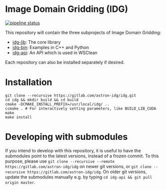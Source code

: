 # Image Domain Gridding (IDG)

[![pipeline status](https://gitlab.com/astron-idg/idg/badges/master/pipeline.svg)](https://gitlab.com/astron-idg/idg/commits/master)


This repository will contain the three subprojects of Image Domain Gridding:
 * [idg-lib](https://gitlab.com/astron-idg/idg-lib): The core library
 * [idg-bin](https://gitlab.com/astron-idg/idg-bin): Examples in C++ and Python
 * [idg-api](https://gitlab.com/astron-idg/idg-api): An API which is used in WSClean

Each repository can also be installed separately if desired.

# Installation
```
git clone --recursive https://gitlab.com/astron-idg/idg.git
cd idg && mkdir build && cd build
cmake -DCMAKE_INSTALL_PREFIX=/usr/local/idg/ ..
ccmake . # For interactively setting parameters, like BUILD_LIB_CUDA
make
make install
```

# Developing with submodules
If you intend to develop with this repository, it is useful to have the submodules point to the latest versions, instead of a frozen commit. To this purpose, please use `git clone --recursive --remote https://gitlab.com/astron-idg/idg` on newer git versions, or `git clone --recursive https://gitlab.com/astron-idg/idg`. On older git versions, update the submodules manually e.g. by typing `cd idg-api && git pull origin master`.
